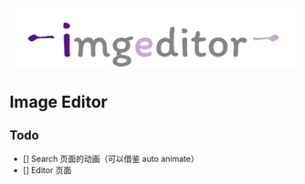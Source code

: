 <img src="./src/logo/img-editor.png" alt="logo" />

# Image Editor

## Todo

- [] Search 页面的动画（可以借鉴 auto animate）
- [] Editor 页面

